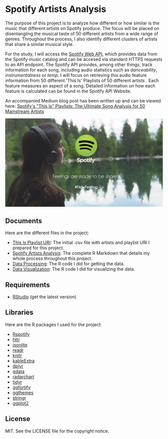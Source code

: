 # Spotify Artists Analysis

The purpose of this project is to analyze how different or how similar is the music that different artists on Spotify produce. The focus will be placed on disentangling the musical taste of 50 different artists from a wide range of genres. Throughout the process, I also identify different clusters of artists that share a similar musical style.

For the study, I will access the [Spotify Web API](https://beta.developer.spotify.com/web-api/), which provides data from the Spotify music catalog and can be accesed via standard HTTPS requests to an API endpoint. The Spotify API provides, among other things, track information for each song, including audio statistics such as *danceability*, *instrumentalness* or *temp*. I will focus on retrieving this audio feature information from 50 different 'This Is' Playlists of 50 different artists . Each feature measures an aspect of a song. Detailed information on how each feature is calculated can be found in the Spotify API Website.

An accompanied Medium blog post has been written up and can be viewed here: [Spotify's "This Is" Playlists: The Ultimate Song Analysis for 50 Mainstream Artists](https://medium.freecodecamp.org/spotifys-this-is-playlists-the-ultimate-song-analysis-for-50-mainstream-artists-491882081819)

![spotify-image](spotify-image.jpg)

## Documents

Here are the different files in the project:

* [This Is Playlist URI](https://github.com/khanhnamle1994/spotify-artists-analysis/blob/master/this-is-playlist-URI.csv): The initial .csv file with artists and playlist URI I prepared for this project.
* [Spotify Artists Analysis](https://github.com/khanhnamle1994/spotify-artists-analysis/blob/master/Spotify-Artists-Analysis.Rmd): The complete R Markdown that details my whole process throughout this project.
* [Data Processing](https://github.com/khanhnamle1994/spotify-artists-analysis/blob/master/Data-Processing.R): The R code I did for getting the data.
* [Data Visualization](https://github.com/khanhnamle1994/spotify-artists-analysis/blob/master/Data-Visualization.R): The R code I did for visualizing the data.

## Requirements

* [RStudio](https://www.rstudio.com/) (get the latest version)

## Libraries

Here are the R packages I used for the project:

* [Rspotify](https://github.com/tiagomendesdantas/Rspotify)
* [httr](https://cran.r-project.org/web/packages/httr/index.html)
* [jsonlite](https://cran.r-project.org/web/packages/jsonlite/index.html)
* [readr](https://cran.r-project.org/web/packages/readr/index.html)
* [knitr](https://cran.r-project.org/web/packages/knitr/index.html)
* [kableExtra](https://cran.r-project.org/web/packages/kableExtra/index.html)
* [dplyr](https://cran.r-project.org/web/packages/dplyr/index.html)
* [gdata](https://cran.r-project.org/web/packages/gdata/index.html)
* [radarchart](https://cran.r-project.org/web/packages/radarchart/index.html)
* [tidyr](https://cran.r-project.org/web/packages/tidyr/index.html)
* [ggfortify](https://cran.r-project.org/web/packages/ggfortify/index.html)
* [ggthemes](https://cran.r-project.org/web/packages/ggthemes/index.html)
* [stringr](https://cran.r-project.org/web/packages/stringr/index.html)
* [ggplot2](https://cran.r-project.org/web/packages/ggplot2/index.html)

## License

MIT. See the LICENSE file for the copyright notice.
